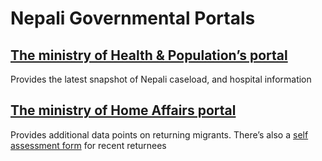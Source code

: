 # Nepali Governmental Portals

## [The ministry of Health & Population’s portal](https://covid19.mohp.gov.np/#/) 

Provides the latest snapshot of Nepali caseload, and hospital information

## [The ministry of Home Affairs portal](https://covid19.ndrrma.gov.np/)

Provides additional data points on returning migrants.  There’s also a [self assessment form](https://covid19.ndrrma.gov.np/returnee-form/) for recent returnees

